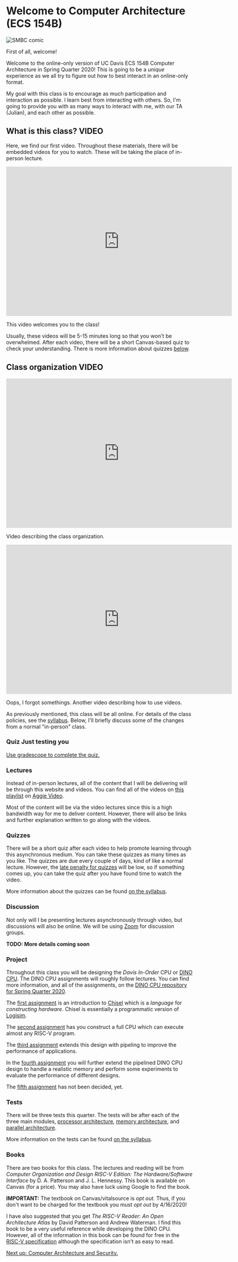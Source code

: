# Welcome to Computer Architecture (ECS 154B)

![SMBC comic](https://www.smbc-comics.com/comics/20110217.gif)

First of all, welcome!

Welcome to the online-only version of UC Davis ECS 154B Computer Architecture in Spring Quarter 2020!
This is going to be a *unique* experience as we all try to figure out how to best interact in an online-only format.

My goal with this class is to encourage as much participation and interaction as possible.
I learn best from interacting with others.
So, I'm going to provide you with as many ways to interact with me, with our TA (Julian), and each other as possible.

## What is this class? **VIDEO**

Here, we find our first video.
Throughout these materials, there will be embedded videos for you to watch.
These will be taking the place of in-person lecture.

<iframe id="kaltura_player" src="https://cdnapisec.kaltura.com/p/1770401/sp/177040100/embedIframeJs/uiconf_id/29032722/partner_id/1770401?iframeembed=true&playerId=kaltura_player&entry_id=0_7u0bggal&flashvars[mediaProtocol]=rtmp&amp;flashvars[streamerType]=rtmp&amp;flashvars[streamerUrl]=rtmp://www.kaltura.com:1935&amp;flashvars[rtmpFlavors]=1&amp;flashvars[localizationCode]=en&amp;flashvars[leadWithHTML5]=true&amp;flashvars[sideBarContainer.plugin]=true&amp;flashvars[sideBarContainer.position]=left&amp;flashvars[sideBarContainer.clickToClose]=true&amp;flashvars[chapters.plugin]=true&amp;flashvars[chapters.layout]=vertical&amp;flashvars[chapters.thumbnailRotator]=false&amp;flashvars[streamSelector.plugin]=true&amp;flashvars[EmbedPlayer.SpinnerTarget]=videoHolder&amp;flashvars[dualScreen.plugin]=true&amp;flashvars[Kaltura.addCrossoriginToIframe]=true&amp;&wid=0_sphwfc4t" width="608" height="402" allowfullscreen webkitallowfullscreen mozAllowFullScreen allow="autoplay *; fullscreen *; encrypted-media *" sandbox="allow-forms allow-same-origin allow-scripts allow-top-navigation allow-pointer-lock allow-popups allow-modals allow-orientation-lock allow-popups-to-escape-sandbox allow-presentation allow-top-navigation-by-user-activation" frameborder="0" title="Kaltura Player"></iframe>

This video welcomes you to the class!

Usually, these videos will be 5-15 minutes long so that you won't be overwhelmed.
After each video, there will be a short Canvas-based quiz to check your understanding.
There is more information about quizzes [below](#quizzes).

## Class organization **VIDEO**

<iframe id="kaltura_player" src="https://cdnapisec.kaltura.com/p/1770401/sp/177040100/embedIframeJs/uiconf_id/29032722/partner_id/1770401?iframeembed=true&playerId=kaltura_player&entry_id=0_mz0h7c8r&flashvars[mediaProtocol]=rtmp&amp;flashvars[streamerType]=rtmp&amp;flashvars[streamerUrl]=rtmp://www.kaltura.com:1935&amp;flashvars[rtmpFlavors]=1&amp;flashvars[localizationCode]=en&amp;flashvars[leadWithHTML5]=true&amp;flashvars[sideBarContainer.plugin]=true&amp;flashvars[sideBarContainer.position]=left&amp;flashvars[sideBarContainer.clickToClose]=true&amp;flashvars[chapters.plugin]=true&amp;flashvars[chapters.layout]=vertical&amp;flashvars[chapters.thumbnailRotator]=false&amp;flashvars[streamSelector.plugin]=true&amp;flashvars[EmbedPlayer.SpinnerTarget]=videoHolder&amp;flashvars[dualScreen.plugin]=true&amp;flashvars[Kaltura.addCrossoriginToIframe]=true&amp;&wid=0_be5u2wv0" width="608" height="402" allowfullscreen webkitallowfullscreen mozAllowFullScreen allow="autoplay *; fullscreen *; encrypted-media *" sandbox="allow-forms allow-same-origin allow-scripts allow-top-navigation allow-pointer-lock allow-popups allow-modals allow-orientation-lock allow-popups-to-escape-sandbox allow-presentation allow-top-navigation-by-user-activation" frameborder="0" title="Kaltura Player"></iframe>

Video describing the class organization.

<iframe id="kaltura_player" src="https://cdnapisec.kaltura.com/p/1770401/sp/177040100/embedIframeJs/uiconf_id/29032722/partner_id/1770401?iframeembed=true&playerId=kaltura_player&entry_id=0_ui4epr3t&flashvars[mediaProtocol]=rtmp&amp;flashvars[streamerType]=rtmp&amp;flashvars[streamerUrl]=rtmp://www.kaltura.com:1935&amp;flashvars[rtmpFlavors]=1&amp;flashvars[localizationCode]=en&amp;flashvars[leadWithHTML5]=true&amp;flashvars[sideBarContainer.plugin]=true&amp;flashvars[sideBarContainer.position]=left&amp;flashvars[sideBarContainer.clickToClose]=true&amp;flashvars[chapters.plugin]=true&amp;flashvars[chapters.layout]=vertical&amp;flashvars[chapters.thumbnailRotator]=false&amp;flashvars[streamSelector.plugin]=true&amp;flashvars[EmbedPlayer.SpinnerTarget]=videoHolder&amp;flashvars[dualScreen.plugin]=true&amp;flashvars[Kaltura.addCrossoriginToIframe]=true&amp;&wid=0_5bt08bcr" width="608" height="402" allowfullscreen webkitallowfullscreen mozAllowFullScreen allow="autoplay *; fullscreen *; encrypted-media *" sandbox="allow-forms allow-same-origin allow-scripts allow-top-navigation allow-pointer-lock allow-popups allow-modals allow-orientation-lock allow-popups-to-escape-sandbox allow-presentation allow-top-navigation-by-user-activation" frameborder="0" title="Kaltura Player"></iframe>

Oops, I forgot somethings.
Another video describing how to use videos.

As previously mentioned, this class will be all online.
For details of the class policies, see the [syllabus](../syllabus/syllabus.md).
Below, I'll briefly discuss some of the changes from a normal "in-person" class.

### **Quiz** Just testing you

[Use gradescope to complete the quiz.](https://www.gradescope.com/courses/105214/assignments/414482/)

### Lectures

Instead of in-person lectures, all of the content that I will be delivering will be through this website and videos.
You can find all of the videos on [this playlist](https://video.ucdavis.edu/playlist/dedicated/0_8bwr1nkj/) on [Aggie Video](https://video.ucdavis.edu/).

Most of the content will be via the video lectures since this is a high bandwidth way for me to deliver content.
However, there will also be links and further explanation written to go along with the videos.

### Quizzes

There will be a short quiz after each video to help promote learning through this asynchronous medium.
You can take these quizzes as many times as you like.
The quizzes are due every couple of days, kind of like a normal lecture.
However, the [late penalty for quizzes](../../syllabus/syllabus.md#quizzes) will be low, so if something comes up, you can take the quiz after you have found time to watch the video.

More information about the quizzes can be found [on the syllabus](../../syllabus/syllabus.md#quizzes).

### Discussion

Not only will I be presenting lectures asynchronously through video, but discussions will also be online.
We will be using [Zoom](https://zoom.us/) for discussion groups.

**TODO: More details coming soon**

### Project

Throughout this class you will be designing the *Davis In-Order* CPU or [DINO CPU](https://github.com/jlpteaching/dinocpu-sq20).
The DINO CPU assignments will roughly follow lectures.
You can find more information, and all of the assignments, on the [DINO CPU repository for Spring Quarter 2020](https://github.com/jlpteaching/dinocpu-sq20).

The [first assignment](https://github.com/jlpteaching/dinocpu/blob/master/assignments/assignment-1.md) is an introduction to [Chisel](https://www.chisel-lang.org/) which is a *language* for *constructing hardware*.
Chisel is essentially a programmatic version of [Logisim](http://www.cburch.com/logisim/).

The [second assignment](https://github.com/jlpteaching/dinocpu/blob/master/assignments/assignment-2.md) has you construct a full CPU which can execute almost any RISC-V program.

The [third assignment](https://github.com/jlpteaching/dinocpu/blob/master/assignments/assignment-3.md) extends this design with pipeling to improve the performance of applications.

In the [fourth assignment](https://github.com/jlpteaching/dinocpu/blob/master/assignments/assignment-4.md) you will further extend the pipelined DINO CPU design to handle a realistic memory and perform some experiments to evaluate the performance of different designs.

The [fifth assignment](https://github.com/jlpteaching/dinocpu/blob/master/assignments/assignment-5.md) has not been decided, yet.

### Tests

There will be three tests this quarter.
The tests will be after each of the three main modules, [processor architecture](../processor/index.md), [memory architecture](../memory/index.md), and [parallel architecture](../parallel/index.md).

More information on the tests can be found [on the syllabus](../../syllabus/syllabus.md#tests).

### Books

There are two books for this class.
The lectures and reading will be from *Computer Organization and Design RISC-V Edition: The Hardware/Software Interface* by D. A. Patterson and J. L. Hennessy.
This book is available on Canvas (for a price).
You may also have luck using Google to find the book.

**IMPORTANT:** The textbook on Canvas/vitalsource is *opt out*.
Thus, if you don't want to be charged for the textbook you must *opt out* by 4/16/2020!

I have also suggested that you get *The RISC-V Reader: An Open Architecture Atlas* by David Patterson and Andrew Waterman.
I find this book to be a very useful reference while developing the DINO CPU.
However, all of the information in this book can be found for free in the [RISC-V specification](https://riscv.org/specifications/isa-spec-pdf/) although the specification isn't as easy to read.

[Next up: Computer Architecture and Security.](./security.md)
